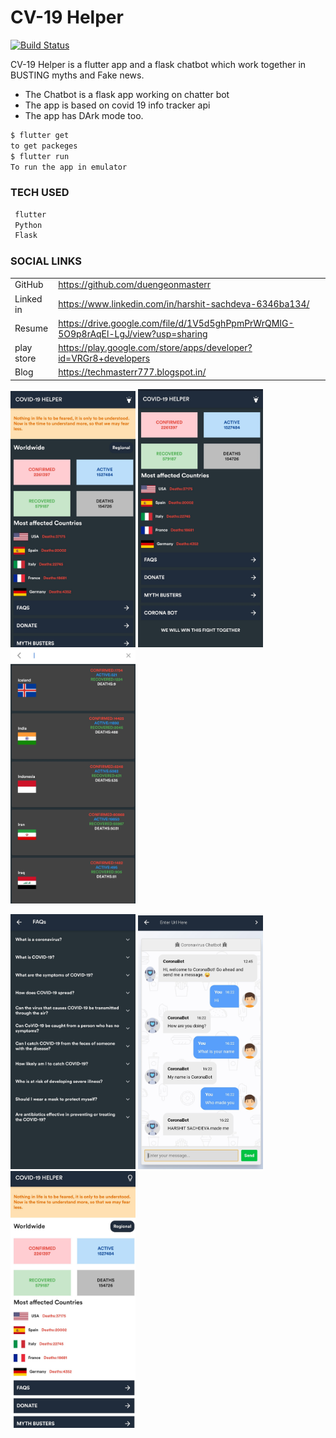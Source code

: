 # CV-19 Helper

[![Build Status](https://travis-ci.org/joemccann/dillinger.svg?branch=master)](https://cvbot-19.herokuapp.com/)

CV-19 Helper is a flutter app and a flask chatbot which work together in BUSTING myths and Fake news.
  - The Chatbot is a flask app working on chatter bot
  - The app is based on covid 19 info tracker api
  - The app has DArk mode too.



```sh
$ flutter get
to get packeges
$ flutter run
To run the app in emulator
```

### TECH USED 
```sh
 flutter 
 Python
 Flask
```



### SOCIAL LINKS

|  |  |
| ------ | ------ |
| GitHub | https://github.com/duengeonmasterr|
| Linked in | https://www.linkedin.com/in/harshit-sachdeva-6346ba134/|
| Resume | https://drive.google.com/file/d/1V5d5ghPpmPrWrQMIG-5O9p8rAqEl-LgJ/view?usp=sharing |
| play store | https://play.google.com/store/apps/developer?id=VRGr8+developers |
| Blog |https://techmasterr777.blogspot.in/ |

  <img  src="screenshot/Screenshot_20200418-162037.jpg" width="200">    <img  src="screenshot/Screenshot_20200418-162043.jpg" width="200">    <img  src="screenshot/Screenshot_20200418-162056.jpg" width="200">


  <img  src="screenshot/Screenshot_20200418-162102.jpg" width="200">    <img  src="screenshot/Screenshot_20200418-162235.jpg" width="200">    <img  src="screenshot/Screenshot_20200418-162241.jpg" width="200">
